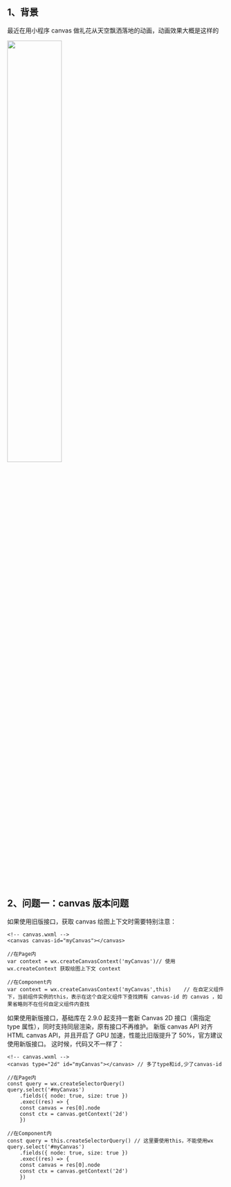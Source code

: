 ## 1、背景

最近在用小程序 canvas 做礼花从天空飘洒落地的动画，动画效果大概是这样的

 <img src="https://user-images.githubusercontent.com/9975520/123826304-3bcfd300-d932-11eb-88e6-d5927f035275.png" width = "50%" height = "50%" align=center />

## 2、问题一：canvas 版本问题

如果使用旧版接口，获取 canvas 绘图上下文时需要特别注意：

```
<!-- canvas.wxml -->
<canvas canvas-id="myCanvas"></canvas>

//在Page内
var context = wx.createCanvasContext('myCanvas')// 使用 wx.createContext 获取绘图上下文 context

//在Component内
var context = wx.createCanvasContext('myCanvas',this)    // 在自定义组件下，当前组件实例的this，表示在这个自定义组件下查找拥有 canvas-id 的 canvas ，如果省略则不在任何自定义组件内查找
```

如果使用新版接口，基础库在 2.9.0 起支持一套新 Canvas 2D 接口（需指定 type 属性），同时支持同层渲染，原有接口不再维护。
新版 canvas API 对齐 HTML canvas API，并且开启了 GPU 加速，性能比旧版提升了 50%，官方建议使用新版接口。
这时候，代码又不一样了：

```
<!-- canvas.wxml -->
<canvas type="2d" id="myCanvas"></canvas> // 多了type和id,少了canvas-id

//在Page内
const query = wx.createSelectorQuery()
query.select('#myCanvas')
    .fields({ node: true, size: true })
    .exec((res) => {
    const canvas = res[0].node
    const ctx = canvas.getContext('2d')
    })

//在Component内
const query = this.createSelectorQuery() // 这里要使用this，不能使用wx
query.select('#myCanvas')
    .fields({ node: true, size: true })
    .exec((res) => {
    const canvas = res[0].node
    const ctx = canvas.getContext('2d')
    })

```
